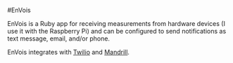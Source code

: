 #EnVois

EnVois is a Ruby app for receiving measurements from hardware devices (I use it with the Raspberry Pi) and can be configured to send notifications as text message, email, and/or phone.

EnVois integrates with [Twilio](http://www.twilio.com) and [Mandrill](http://mandrillapp.com).
